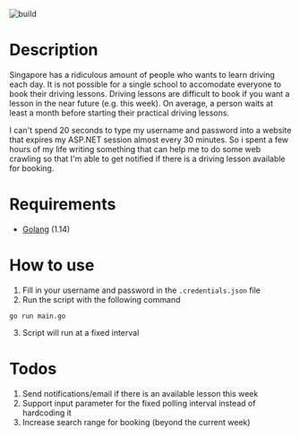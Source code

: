 ![build](https://github.com/shouxian92/SSDC-practical-checker/workflows/build/badge.svg)

# Description

Singapore has a ridiculous amount of people who wants to learn driving each day. It is not possible for a single school to accomodate everyone to book their driving lessons. Driving lessons are difficult to book if you want a lesson in the near future (e.g. this week). On average, a person waits at least a month before starting their practical driving lessons.

I can't spend 20 seconds to type my username and password into a website that expires my ASP.NET session almost every 30 minutes. So i spent a few hours of my life writing something that can help me to do some web crawling so that I'm able to get notified if there is a driving lesson available for booking.

# Requirements

* [Golang](https://golang.org/dl/) (1.14)

# How to use

1. Fill in your username and password in the `.credentials.json` file
2. Run the script with the following command

```properties
go run main.go
```

3. Script will run at a fixed interval

# Todos

1. Send notifications/email if there is an available lesson this week
2. Support input parameter for the fixed polling interval instead of hardcoding it
3. Increase search range for booking (beyond the current week)